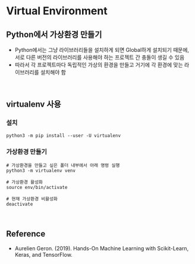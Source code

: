 # Virtual Environment

## Python에서 가상환경 만들기
* Python에서는 그냥 라이브러리들을 설치하게 되면 Global하게 설치되기 때문에, 서로 다른 버전의 라이브러리를 사용해야 하는 프로젝트 간 충돌이 생길 수 있음
* 따라서 각 프로젝트마다 독립적인 가상의 환경을 만들고 거기에 각 환경에 맞는 라이브러리를 설치해야 함

<br>

## virtualenv 사용
### 설치
```shell
python3 -m pip install --user -U virtualenv
```
### 가상환경 만들기
```shell
# 가상환경을 만들고 싶은 폴더 내부에서 아래 명령 실행
python3 -m virtualenv venv

# 가상환경 활성화
source env/bin/activate

# 현재 가상환경 비활성화
deactivate
```

<br>

## Reference
* Aurelien Geron. (2019). Hands-On Machine Learning with Scikit-Learn, Keras, and TensorFlow.